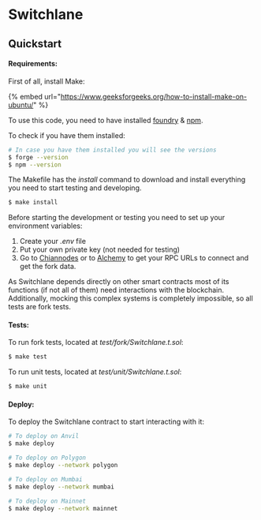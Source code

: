 # Switchlane

## Quickstart

#### Requirements:

First of all, install Make:

{% embed url="https://www.geeksforgeeks.org/how-to-install-make-on-ubuntu/" %}

To use this code, you need to have installed [foundry](https://github.com/crisgarner/awesome-foundry) & [npm](https://nodejs.org/en).

To check if you have them installed:

```bash
# In case you have them installed you will see the versions
$ forge --version
$ npm --version
```

The Makefile has the _install_ command to download and install everything you need to start testing and developing.

```bash
$ make install
```

Before starting the development or testing you need to set up your environment variables:

1. Create your _.env_ file
2. Put your own private key (not needed for testing)
3. Go to [Chiannodes](https://app.chainnodes.org/) or to [Alchemy](https://www.alchemy.com/) to get your RPC URLs to connect and get the fork data.

As Switchlane depends directly on other smart contracts most of its functions (if not all of them) need interactions with the blockchain. Additionally, mocking this complex systems is completely impossible, so all tests are fork tests.

#### Tests:

To run fork tests, located at _test/fork/Switchlane.t.sol_:

```bash
$ make test
```

To run unit tests, located at _test/unit/Switchlane.t.sol_:

```bash
$ make unit
```

#### Deploy:

To deploy the Switchlane contract to start interacting with it:

```bash
# To deploy on Anvil
$ make deploy

# To deploy on Polygon
$ make deploy --network polygon

# To deploy on Mumbai
$ make deploy --network mumbai

# To deploy on Mainnet
$ make deploy --network mainnet
```
